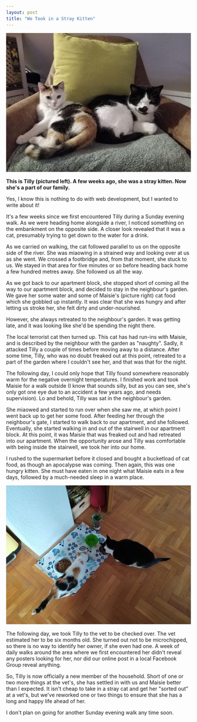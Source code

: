 ```yaml
---
layout: post
title: "We Took in a Stray Kitten"
---
```


![Tilly and Maisie](/assets/images/2023-04-04-we-took-in-a-stray-kitten-1.jpg)

**This is Tilly (pictured left). A few weeks ago, she was a stray kitten. Now she's a part of our family.**

Yes, I know this is nothing to do with web development, but I wanted to write about it!

It's a few weeks since we first encountered Tilly during a Sunday evening walk. As we were heading home alongside a river, I noticed something on the embankment on the opposite side. A closer look revealed that it was a cat, presumably trying to get down to the water for a drink.

As we carried on walking, the cat followed parallel to us on the opposite side of the river. She was miaowing in a strained way and looking over at us as she went. We crossed a footbridge and, from that moment, she stuck to us. We stayed in that area for five minutes or so before heading back home a few hundred metres away. She followed us all the way.

As we got back to our apartment block, she stopped short of coming all the way to our apartment block, and decided to stay in the neighbour's garden. We gave her some water and some of Maisie's (picture right) cat food which she gobbled up instantly. It was clear that she was hungry and after letting us stroke her, she felt dirty and under-nourished.

However, she always retreated to the neighbour's garden. It was getting late, and it was looking like she'd be spending the night there.

The local terrorist cat then turned up. This cat has had run-ins with Maisie, and is described by the neighbour with the garden as "naughty". Sadly, it attacked Tilly a couple of times before moving away to a distance. After some time, Tilly, who was no doubt freaked out at this point, retreated to a part of the garden where I couldn't see her, and that was that for the night.

The following day, I could only hope that Tilly found somewhere reasonably warm for the negative overnight temperatures. I finished work and took Maisie for a walk outside (I know that sounds silly, but as you can see, she's only got one eye due to an accident a few years ago, and needs supervision). Lo and behold, Tilly was sat in the neighbour's garden.

She miaowed and started to run over when she saw me, at which point I went back up to get her some food. After feeding her through the neighbour's gate, I started to walk back to our apartment, and she followed. Eventually, she started walking in and out of the stairwell in our apartment block. At this point, it was Maisie that was freaked out and had retreated into our apartment. When the opportunity arose and Tilly was comfortable with being inside the stairwell, we took her into our home.

I rushed to the supermarket before it closed and bought a bucketload of cat food, as though an apocalypse was coming. Then again, this was one hungry kitten. She must have eaten in one night what Maisie eats in a few days, followed by a much-needed sleep in a warm place.

![Tilly and Maisie](/assets/images/2023-04-04-we-took-in-a-stray-kitten-2.jpg)

The following day, we took Tilly to the vet to be checked over. The vet estimated her to be six months old. She turned out not to be microchipped, so there is no way to identify her owner, if she even had one. A week of daily walks around the area where we first encountered her didn't reveal any posters looking for her, nor did our online post in a local Facebook Group reveal anything.

So, Tilly is now officially a new member of the household. Short of one or two more things at the vet's, she has settled in with us and Maisie better than I expected. It isn't cheap to take in a stray cat and get her "sorted out" at a vet's, but we've reworked one or two things to ensure that she has a long and happy life ahead of her.

I don't plan on going for another Sunday evening walk any time soon.
